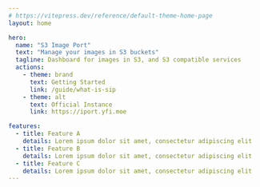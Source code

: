 ```yaml
---
# https://vitepress.dev/reference/default-theme-home-page
layout: home

hero:
  name: "S3 Image Port"
  text: "Manage your images in S3 buckets"
  tagline: Dashboard for images in S3, and S3 compatible services
  actions:
    - theme: brand
      text: Getting Started
      link: /guide/what-is-sip
    - theme: alt
      text: Official Instance
      link: https://iport.yfi.moe

features:
  - title: Feature A
    details: Lorem ipsum dolor sit amet, consectetur adipiscing elit
  - title: Feature B
    details: Lorem ipsum dolor sit amet, consectetur adipiscing elit
  - title: Feature C
    details: Lorem ipsum dolor sit amet, consectetur adipiscing elit
---
```

